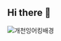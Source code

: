 ## Hi there 👋

<!--
**yunjinyong730/yunjinyong730** is a ✨ _special_ ✨ repository because its `README.md` (this file) appears on your GitHub profile.

Here are some ideas to get you started:

- 🔭 I’m currently working on ...
- 🌱 I’m currently learning ...
- 👯 I’m looking to collaborate on ...
- 🤔 I’m looking for help with ...
- 💬 Ask me about ...
- 📫 How to reach me: ...
- 😄 Pronouns: ...
- ⚡ Fun fact: ...
-->


![개천잉어킹배경](https://github.com/user-attachments/assets/fa39d1d7-8ac4-4692-b1a3-8ed60b55fc23)

